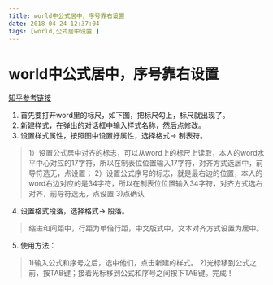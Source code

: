 ```yaml
---
title: world中公式居中，序号靠右设置
date: 2018-04-24 12:37:04
tags: [world,公式居中设置 ]
---
```

#  
<!--more-->

world中公式居中，序号靠右设置
=========

[知乎参考链接](https://www.zhihu.com/question/19689000)
1. 首先要打开word里的标尺，如下图，把标尺勾上，标尺就出现了。
2. 新建样式，在弹出的对话框中输入样式名称，然后点修改。
3. 设置样式属性，按照图中设置好属性，选择格式-> 制表符。
  >1）设置公式居中对齐的标志，可以从word上的标尺上读取，本人的word水平中心对应的17字符，所以在制表位位置输入17字符，对齐方式选居中，前导符选无，点设置；
  >2）设置公式序号的标志，就是最右边的位置，本人的word右边对应的是34字符，所以在制表位位置输入34字符，对齐方式选右对齐，前导符选无，点设置
  >3)点确认
4. 设置格式段落，选择格式-> 段落。
  > 缩进和间距中，行距为单倍行距，中文版式中，文本对齐方式设置为居中。

5. 使用方法：
  > 1)输入公式和序号之后，选中他们，点击新建的样式。
  > 2)光标移到公式之前，按TAB键；接着光标移到公式和序号之间按下TAB键。完成！
